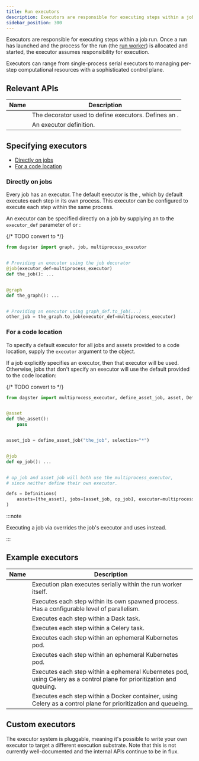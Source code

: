 ```yaml
---
title: Run executors
description: Executors are responsible for executing steps within a job run.
sidebar_position: 300
---
```


Executors are responsible for executing steps within a job run. Once a run has launched and the process for the run (the [run worker](/guides/deploy/oss-deployment-architecture#job-execution-flow)) is allocated and started, the executor assumes responsibility for execution.

Executors can range from single-process serial executors to managing per-step computational resources with a sophisticated control plane.

## Relevant APIs

| Name                                     | Description                                                                                  |
| ---------------------------------------- | -------------------------------------------------------------------------------------------- |
| <PyObject section="internals" module="dagster" object="executor" decorator /> | The decorator used to define executors. Defines an <PyObject section="internals" module="dagster" object="ExecutorDefinition" />. |
| <PyObject section="internals" module="dagster" object="ExecutorDefinition" /> | An executor definition.                                                                      |

## Specifying executors

- [Directly on jobs](#directly-on-jobs)
- [For a code location](#for-a-code-location)

### Directly on jobs

Every job has an executor. The default executor is the <PyObject section="execution" module="dagster" object="multi_or_in_process_executor" />, which by default executes each step in its own process. This executor can be configured to execute each step within the same process.

An executor can be specified directly on a job by supplying an <PyObject section="internals" module="dagster" object="ExecutorDefinition" /> to the `executor_def` parameter of <PyObject section="jobs" module="dagster" object="job" decorator /> or <PyObject section="graphs" module="dagster" object="GraphDefinition" method="to_job" />:

{/* TODO convert to <CodeExample> */}
```python file=/deploying/executors/executors.py startafter=start_executor_on_job endbefore=end_executor_on_job
from dagster import graph, job, multiprocess_executor


# Providing an executor using the job decorator
@job(executor_def=multiprocess_executor)
def the_job(): ...


@graph
def the_graph(): ...


# Providing an executor using graph_def.to_job(...)
other_job = the_graph.to_job(executor_def=multiprocess_executor)
```

### For a code location

To specify a default executor for all jobs and assets provided to a code location, supply the `executor` argument to the <PyObject section="definitions" module="dagster" object="Definitions" /> object.

If a job explicitly specifies an executor, then that executor will be used. Otherwise, jobs that don't specify an executor will use the default provided to the code location:

{/* TODO convert to <CodeExample> */}
```python file=/deploying/executors/executors.py startafter=start_executor_on_repo endbefore=end_executor_on_repo
from dagster import multiprocess_executor, define_asset_job, asset, Definitions


@asset
def the_asset():
    pass


asset_job = define_asset_job("the_job", selection="*")


@job
def op_job(): ...


# op_job and asset_job will both use the multiprocess_executor,
# since neither define their own executor.

defs = Definitions(
    assets=[the_asset], jobs=[asset_job, op_job], executor=multiprocess_executor
)
```

:::note

Executing a job via <PyObject section="jobs" module="dagster" object="JobDefinition" method="execute_in_process" /> overrides the job's executor and uses <PyObject section="execution" module="dagster" object="in_process_executor" /> instead.

:::

## Example executors

| Name | Description |
|------|-------------|
| <PyObject section="execution" module="dagster" object="in_process_executor" /> | Execution plan executes serially within the run worker itself. |
| <PyObject section="execution" module="dagster" object="multiprocess_executor" /> | Executes each step within its own spawned process. Has a configurable level of parallelism. |
| <PyObject section="libraries" module="dagster_dask" object="dask_executor" /> | Executes each step within a Dask task. |
| <PyObject section="libraries" module="dagster_celery" object="celery_executor" /> | Executes each step within a Celery task. |
| <PyObject section="libraries" module="dagster_docker" object="docker_executor" /> | Executes each step within an ephemeral Kubernetes pod. |
| <PyObject section="libraries" module="dagster_k8s" object="k8s_job_executor" /> | Executes each step within an ephemeral Kubernetes pod. |
| <PyObject section="libraries" module="dagster_celery_k8s" object="celery_k8s_job_executor" /> | Executes each step within a ephemeral Kubernetes pod, using Celery as a control plane for prioritization and queuing. |
| <PyObject section="libraries" module="dagster_celery_docker" object="celery_docker_executor" /> | Executes each step within a Docker container, using Celery as a control plane for prioritization and queueing. |

## Custom executors

The executor system is pluggable, meaning it's possible to write your own executor to target a different execution substrate. Note that this is not currently well-documented and the internal APIs continue to be in flux.

